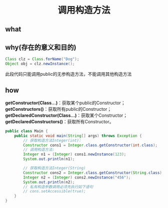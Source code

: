 # <center>调用构造方法</center>

## what

## why(存在的意义和目的)

```java
Class clz = Class.forName("Dog");
Object obj = clz.newInstance();
```

此段代码只能调用public的无参构造方法，不能调用其他构造方法

## how

**getConstructor(Class...)**：获取某个public的Constructor；
**getConstructors()**：获取所有public的Constructor；
**getDeclaredConstructor(Class...)**：获取某个Constructor；
**getDeclaredConstructors()**：获取所有Constructor。

```java
public class Main {
    public static void main(String[] args) throws Exception {
        // 获取构造方法Integer(int):
        Constructor cons1 = Integer.class.getConstructor(int.class);
        // 调用构造方法:
        Integer n1 = (Integer) cons1.newInstance(123);
        System.out.println(n1);

        // 获取构造方法Integer(String)
        Constructor cons2 = Integer.class.getConstructor(String.class);
        Integer n2 = (Integer) cons2.newInstance("456");
        System.out.println(n2);
        // 私有构造参数调用必须先执行如下语句
        // cons.setAccessible(true);
    }
}
```
